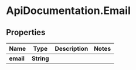 # ApiDocumentation.Email

## Properties
Name | Type | Description | Notes
------------ | ------------- | ------------- | -------------
**email** | **String** |  | 
